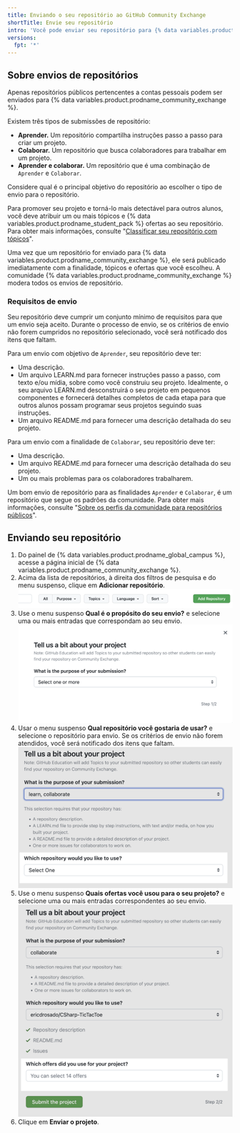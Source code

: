 ```yaml
---
title: Enviando o seu repositório ao GitHub Community Exchange
shortTitle: Envie seu repositório
intro: 'Você pode enviar seu repositório para {% data variables.product.prodname_community_exchange %} para que outros possam visualizar ou contribuir.'
versions:
  fpt: '*'
---
```


## Sobre envios de repositórios

Apenas repositórios públicos pertencentes a contas pessoais podem ser enviados para {% data variables.product.prodname_community_exchange %}.

Existem três tipos de submissões de repositório:

- **Aprender.** Um repositório compartilha instruções passo a passo para criar um projeto.
- **Colaborar.** Um repositório que busca colaboradores para trabalhar em um projeto.
- **Aprender e colaborar.** Um repositório que é uma combinação de `Aprender` e `Colaborar`.

Considere qual é o principal objetivo do repositório ao escolher o tipo de envio para o repositório.

Para promover seu projeto e torná-lo mais detectável para outros alunos, você deve atribuir um ou mais tópicos e {% data variables.product.prodname_student_pack %} ofertas ao seu repositório. Para obter mais informações, consulte "[Classificar seu repositório com tópicos](/repositories/managing-your-repositorys-settings-and-features/customizing-your-repository/classifying-your-repository-with-topics)".

Uma vez que um repositório for enviado para {% data variables.product.prodname_community_exchange %}, ele será publicado imediatamente com a finalidade, tópicos e ofertas que você escolheu. A comunidade {% data variables.product.prodname_community_exchange %} modera todos os envios de repositório.

### Requisitos de envio

Seu repositório deve cumprir um conjunto mínimo de requisitos para que um envio seja aceito. Durante o processo de envio, se os critérios de envio não forem cumpridos no repositório selecionado, você será notificado dos itens que faltam.

Para um envio com objetivo de `Aprender`, seu repositório deve ter:
- Uma descrição.
- Um arquivo LEARN.md para fornecer instruções passo a passo, com texto e/ou mídia, sobre como você construiu seu projeto. Idealmente, o seu arquivo LEARN.md desconstruirá o seu projeto em pequenos componentes e fornecerá detalhes completos de cada etapa para que outros alunos possam programar seus projetos seguindo suas instruções.
- Um arquivo README.md para fornecer uma descrição detalhada do seu projeto.

Para um envio com a finalidade de `Colaborar`, seu repositório deve ter:
- Uma descrição.
- Um arquivo README.md para fornecer uma descrição detalhada do seu projeto.
- Um ou mais problemas para os colaboradores trabalharem.

Um bom envio de repositório para as finalidades `Aprender` e `Colaborar`, é um repositório que segue os padrões da comunidade. Para obter mais informações, consulte "[Sobre os perfis da comunidade para repositórios públicos](/communities/setting-up-your-project-for-healthy-contributions/about-community-profiles-for-public-repositories)".

## Enviando seu repositório

1. Do painel de {% data variables.product.prodname_global_campus %}, acesse a página inicial de {% data variables.product.prodname_community_exchange %}.
1. Acima da lista de repositórios, à direita dos filtros de pesquisa e do menu suspenso, clique em **Adicionar repositório**. ![Captura de tela do botão Adicionar repositório](/assets/images/help/education/community-exchange-submission-add-repo.png)
1. Use o menu suspenso **Qual é o propósito do seu envio?** e selecione uma ou mais entradas que correspondam ao seu envio. ![Captura de tela do menu suspenso para envio de um repositório](/assets/images/help/education/community-exchange-repo-submission-purpose.png)
1. Usar o menu suspenso **Qual repositório você gostaria de usar?** e selecione o repositório para envio. Se os critérios de envio não forem atendidos, você será notificado dos itens que faltam. ![Captura de tela domenu suspenso do repositório para envio de um repositório](/assets/images/help/education/community-exchange-repo-submission-repo.png)
1. Use o menu suspenso **Quais ofertas você usou para o seu projeto?** e selecione uma ou mais entradas correspondentes ao seu envio. ![Captura de tela do menu suspenso de ofertas para envio de um repositório](/assets/images/help/education/community-exchange-repo-submission-offers.png)
1. Clique em **Enviar o projeto**.
